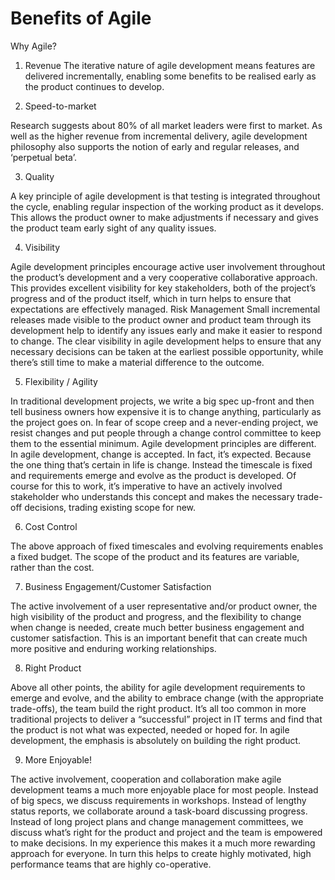 # Benefits of Agile

Why Agile?

1. Revenue 
The iterative nature of agile development means features are delivered incrementally, enabling some
 benefits to be realised early as the product continues to develop.

2. Speed-to-market

Research suggests about 80% of all market leaders were first to market. As well as the higher
revenue from incremental delivery, agile development philosophy also supports the notion of early 
and regular releases, and ‘perpetual beta’.

3. Quality

A key principle of agile development is that testing is integrated throughout the cycle, enabling regular
 inspection of the working product as it develops. This allows the product owner to make adjustments 
 if necessary and gives the product team early sight of any quality issues.

4. Visibility

Agile development principles encourage active user involvement throughout the product’s development 
and a very cooperative collaborative approach. This provides excellent visibility for key stakeholders, 
both of the project’s progress and of the product itself, which in turn helps to ensure that 
expectations are effectively managed.
Risk Management
Small incremental releases made visible to the product owner and product team through its development help to identify any issues early and make it easier to respond to change. The clear visibility in agile development helps to ensure that any necessary decisions can be taken at the earliest possible opportunity, while there’s still time to make a material difference to the outcome.

5. Flexibility / Agility

In traditional development projects, we write a big spec up-front and then tell business owners how expensive it is to change anything, particularly as the project goes on. In fear of scope creep and a never-ending project, we resist changes and put people through a change control committee to keep them to the essential minimum. Agile development principles are different. In agile development, change is accepted. In fact, it’s expected. Because the one thing that’s certain in life is change. Instead the timescale is fixed and requirements emerge and evolve as the product is developed. Of course for this to work, it’s imperative to have an actively involved stakeholder who understands this concept and makes the necessary trade-off decisions, trading existing scope for new.

6. Cost Control

The above approach of fixed timescales and evolving requirements enables a fixed budget. The scope of the product and its features are variable, rather than the cost.

7. Business Engagement/Customer Satisfaction

The active involvement of a user representative and/or product owner, the high visibility of the product and progress, and the flexibility to change when change is needed, create much better business engagement and customer satisfaction. This is an important benefit that can create much more positive and enduring working relationships.

8. Right Product

Above all other points, the ability for agile development requirements to emerge and evolve, and the ability to embrace change (with the appropriate trade-offs), the team build the right product. It’s all too common in more traditional projects to deliver a “successful” project in IT terms and find that the product is not what was expected, needed or hoped for. In agile development, the emphasis is absolutely on building the right product.

9. More Enjoyable!

The active involvement, cooperation and collaboration make agile development teams a much more enjoyable place for most people. Instead of big specs, we discuss requirements in workshops. Instead of lengthy status reports, we collaborate around a task-board discussing progress. Instead of long project plans and change management committees, we discuss what’s right for the product and project and the team is empowered to make decisions. In my experience this makes it a much more rewarding approach for everyone. In turn this helps to create highly motivated, high performance teams that are highly co-operative.
